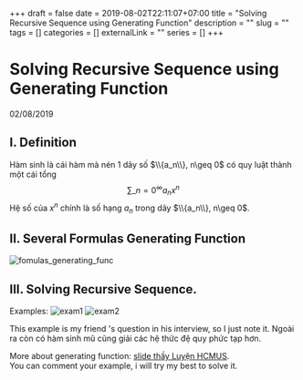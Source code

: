 +++ 
draft = false
date = 2019-08-02T22:11:07+07:00
title = "Solving Recursive Sequence using Generating Function"
description = ""
slug = "" 
tags = []
categories = []
externalLink = ""
series = []
+++
# Solving Recursive Sequence using Generating Function
02/08/2019
## I. Definition
Hàm sinh là cái hàm mà nén 1 dãy số $\\{a_n\\}, n\geq 0$ có quy luật thành một cái tổng
 $$\sum\_{n=0}^\infty a_nx^n$$ 
 Hệ số của $x^n$ chính là số hạng $a_n$ trong dãy $\\{a_n\\}, n\geq 0$.   

## II. Several Formulas Generating Function

![fomulas_generating_func](/imgs/fomulas_generating_func.jpg)

## III. Solving Recursive Sequence.
Examples:
![exam1](/imgs/exam1.jpg)
![exam2](/imgs/exam2.jpg)

This example is my friend 's question in his interview, so I just note it.
Ngoài ra còn có hàm sinh mũ cũng giải các hệ thức đệ quy phức tạp hơn.

More about generating function: [slide thầy Luyện HCMUS](https://drive.google.com/file/d/1TcJoJIkiUKVVT3c0gu8bgtSdoQ3RIwGj/view?usp=sharing).  
You can comment your example, i will try my best to solve it.